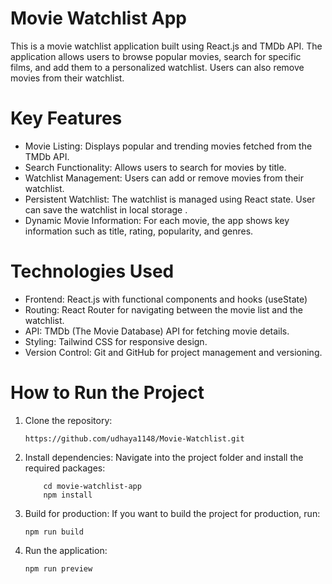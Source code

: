 # Movie Watchlist App
This is a movie watchlist application built using React.js and TMDb API. The application allows users to browse popular movies, search for specific films, and add them to a personalized watchlist. Users can also remove movies from their watchlist.

# Key Features
* Movie Listing: Displays popular and trending movies fetched from the TMDb API.
* Search Functionality: Allows users to search for movies by title.
* Watchlist Management: Users can add or remove movies from their watchlist.
* Persistent Watchlist: The watchlist is managed using React state. User can save  the watchlist in local storage .
* Dynamic Movie Information: For each movie, the app shows key information such as title, rating, popularity, and genres.

# Technologies Used
* Frontend: React.js with functional components and hooks (useState)
* Routing: React Router for navigating between the movie list and the watchlist.
* API: TMDb (The Movie Database) API for fetching movie details.
* Styling: Tailwind CSS for responsive design.
* Version Control: Git and GitHub for project management and versioning.

# How to Run the Project
 1) Clone the repository:
    ```
    https://github.com/udhaya1148/Movie-Watchlist.git
    ```
 3) Install dependencies: Navigate into the project folder and install the required packages:
    ```
        cd movie-watchlist-app
        npm install
    ```
 4) Build for production: If you want to build the project for production, run:
    ```
    npm run build
    ```
    
 3) Run the application:
    ```
    npm run preview
    ```
